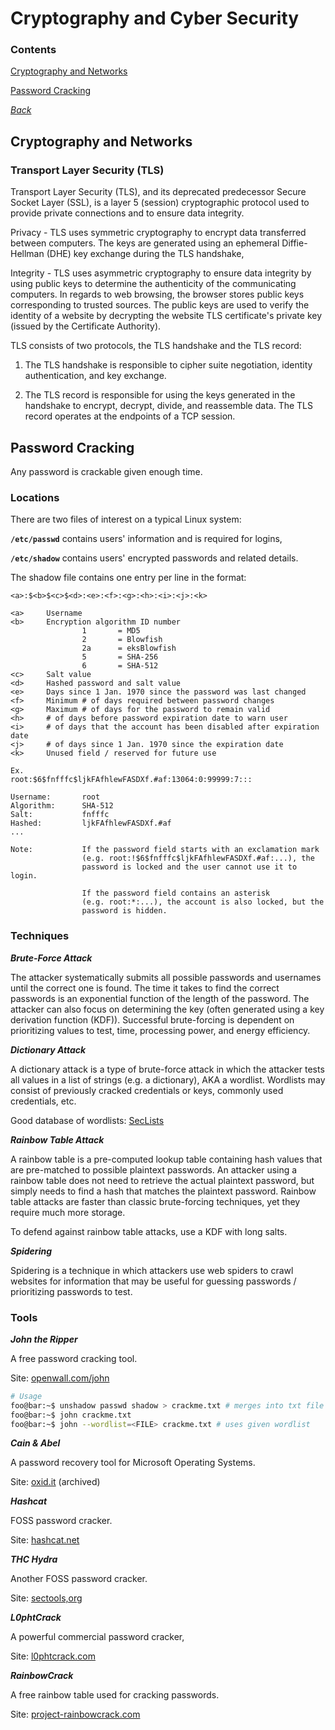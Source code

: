 # Cryptography and Cyber Security

### Contents
[Cryptography and Networks](#cryptography-and-networks)

[Password Cracking](#password-cracking)

*[Back](../week2-cryptography#week-2---cryptography)*


## Cryptography and Networks
### Transport Layer Security (TLS)
Transport Layer Security (TLS), and its deprecated predecessor Secure 
Socket Layer (SSL), is a layer 5 (session) cryptographic protocol used 
to provide private connections and to ensure data integrity.

Privacy - TLS uses symmetric cryptography to encrypt data transferred 
between computers. The keys are generated using an ephemeral 
Diffie-Hellman (DHE) key exchange during the TLS handshake, 

Integrity - TLS uses asymmetric cryptography to ensure data integrity 
by using public keys to determine the authenticity of the communicating 
computers. In regards to web browsing, the browser stores public keys 
corresponding to trusted sources. The public keys are used to verify the 
identity of a website by decrypting the website TLS certificate's 
private key (issued by the Certificate Authority).

TLS consists of two protocols, the TLS handshake and the TLS record: 

1. The TLS handshake is responsible to cipher suite negotiation, identity 
authentication, and key exchange.

2. The TLS record is responsible for using the keys generated in the 
handshake to encrypt, decrypt, divide, and reassemble data. The TLS 
record operates at the endpoints of a TCP session.

## Password Cracking
Any password is crackable given enough time.

### Locations
There are two files of interest on a typical Linux system:

__`/etc/passwd`__ contains users' information and is required for logins,

__`/etc/shadow`__ contains users' encrypted passwords and related details.

The shadow file contains one entry per line in the format:

```
<a>:$<b>$<c>$<d>:<e>:<f>:<g>:<h>:<i>:<j>:<k>

<a>     Username
<b>     Encryption algorithm ID number
                1       = MD5
                2       = Blowfish
                2a      = eksBlowfish
                5       = SHA-256
                6       = SHA-512
<c>     Salt value
<d>     Hashed password and salt value
<e>     Days since 1 Jan. 1970 since the password was last changed
<f>     Minimum # of days required between password changes
<g>     Maximum # of days for the password to remain valid
<h>     # of days before password expiration date to warn user
<i>     # of days that the account has been disabled after expiration date
<j>     # of days since 1 Jan. 1970 since the expiration date
<k>     Unused field / reserved for future use

Ex.
root:$6$fnfffc$ljkFAfhlewFASDXf.#af:13064:0:99999:7:::

Username:       root
Algorithm:      SHA-512
Salt:           fnfffc
Hashed:         ljkFAfhlewFASDXf.#af
...

Note:           If the password field starts with an exclamation mark
                (e.g. root:!$6$fnfffc$ljkFAfhlewFASDXf.#af:...), the 
                password is locked and the user cannot use it to login.

                If the password field contains an asterisk
                (e.g. root:*:...), the account is also locked, but the 
                password is hidden.
```

### Techniques
**_Brute-Force Attack_**

The attacker systematically submits all possible passwords and usernames 
until the correct one is found. The time it takes to find the correct 
passwords is an exponential function of the length of the password. The 
attacker can also focus on determining the key (often generated using a 
key derivation function (KDF)). Successful brute-forcing is dependent on 
prioritizing values to test, time, processing power, and energy efficiency.

**_Dictionary Attack_**

A dictionary attack is a type of brute-force attack in which the attacker 
tests all values in a list of strings (e.g. a dictionary), AKA a wordlist. 
Wordlists may consist of previously cracked credentials or keys, commonly 
used credentials, etc.

Good database of wordlists:
[SecLists](https://github.com/danielmiessler/SecLists)

**_Rainbow Table Attack_**

A rainbow table is a pre-computed lookup table containing hash values that 
are pre-matched to possible plaintext passwords. An attacker using a rainbow 
table does not need to retrieve the actual plaintext password, but simply 
needs to find a hash that matches the plaintext password. Rainbow table 
attacks are faster than classic brute-forcing techniques, yet they require 
much more storage. 

To defend against rainbow table attacks, use a KDF with long salts.

**_Spidering_**

Spidering is a technique in which attackers use web spiders to crawl 
websites for information that may be useful for guessing passwords / 
prioritizing passwords to test.

### Tools
**_John the Ripper_**

A free password cracking tool.

Site: [openwall.com/john](https://www.openwall.com/john/)

```bash
# Usage
foo@bar:~$ unshadow passwd shadow > crackme.txt # merges into txt file
foo@bar:~$ john crackme.txt
foo@bar:~$ john --wordlist=<FILE> crackme.txt # uses given wordlist
```

**_Cain & Abel_**

A password recovery tool for Microsoft Operating Systems.

Site:
[oxid.it](https://web.archive.org/web/20190603235413/http://www.oxid.it/cain.html)
(archived)

**_Hashcat_**

FOSS password cracker.

Site: [hashcat.net](https://hashcat.net/hashcat/)

**_THC Hydra_**

Another FOSS password cracker.

Site: [sectools,org](https://sectools.org/tool/hydra/)

**_L0phtCrack_**

A powerful commercial password cracker,

Site: [l0phtcrack.com](https://www.l0phtcrack.com/)

**_RainbowCrack_**

A free rainbow table used for cracking passwords.

Site: [project-rainbowcrack.com](http://project-rainbowcrack.com/)

